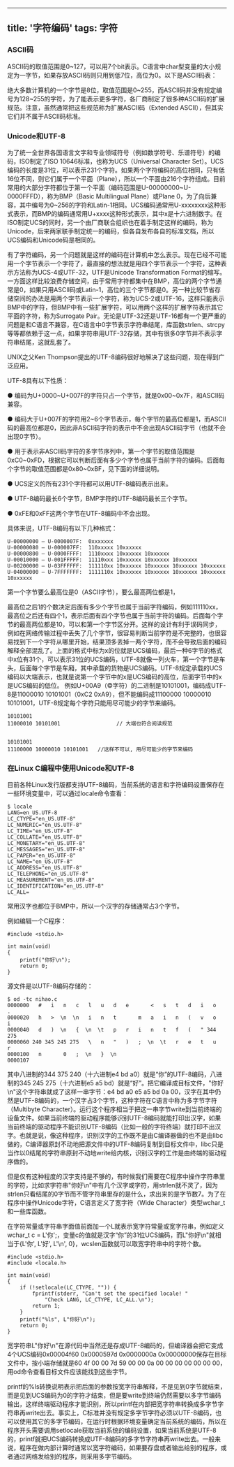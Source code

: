 
---
title: '字符编码'
tags: 字符
---

### ASCII码
ASCII码的取值范围是0~127，可以用7个bit表示。C语言中char型变量的大小规定为一字节，如果存放ASCII码则只用到低7位，高位为0。以下是ASCII码表：


绝大多数计算机的一个字节是8位，取值范围是0~255，而ASCII码并没有规定编号为128~255的字符，为了能表示更多字符，各厂商制定了很多种ASCII码的扩展规范。注意，虽然通常把这些规范称为扩展ASCII码（Extended ASCII），但其实它们并不属于ASCII码标准。

<!-- more -->

### Unicode和UTF-8

为了统一全世界各国语言文字和专业领域符号（例如数学符号、乐谱符号）的编码，ISO制定了ISO 10646标准，也称为UCS（Universal Character Set）。UCS编码的长度是31位，可以表示231个字符。如果两个字符编码的高位相同，只有低16位不同，则它们属于一个平面（Plane），所以一个平面由216个字符组成。目前常用的大部分字符都位于第一个平面（编码范围是U-00000000~U-0000FFFD），称为BMP（Basic Multilingual Plane）或Plane 0，为了向后兼容，其中编号为0~256的字符和Latin-1相同。UCS编码通常用U-xxxxxxxx这种形式表示，而BMP的编码通常用U+xxxx这种形式表示，其中x是十六进制数字。在ISO制定UCS的同时，另一个由厂商联合组织也在着手制定这样的编码，称为Unicode，后来两家联手制定统一的编码，但各自发布各自的标准文档，所以UCS编码和Unicode码是相同的。


有了字符编码，另一个问题就是这样的编码在计算机中怎么表示。现在已经不可能用一个字节表示一个字符了，最直接的想法就是用四个字节表示一个字符，这种表示方法称为UCS-4或UTF-32，UTF是Unicode Transformation Format的缩写。一方面这样比较浪费存储空间，由于常用字符都集中在BMP，高位的两个字节通常是0，如果只用ASCII码或Latin-1，高位的三个字节都是0。另一种比较节省存储空间的办法是用两个字节表示一个字符，称为UCS-2或UTF-16，这样只能表示BMP中的字符，但BMP中有一些扩展字符，可以用两个这样的扩展字符表示其它平面的字符，称为Surrogate Pair。无论是UTF-32还是UTF-16都有一个更严重的问题是和C语言不兼容，在C语言中0字节表示字符串结尾，库函数strlen、strcpy等等都依赖于这一点，如果字符串用UTF-32存储，其中有很多0字节并不表示字符串结尾，这就乱套了。



UNIX之父Ken Thompson提出的UTF-8编码很好地解决了这些问题，现在得到广泛应用。

UTF-8具有以下性质：


  ● 编码为U+0000~U+007F的字符只占一个字节，就是0x00~0x7F，和ASCII码兼容。
  
  ● 编码大于U+007F的字符用2~6个字节表示，每个字节的最高位都是1，而ASCII码的最高位都是0，因此非ASCII码字符的表示中不会出现ASCII码字节（也就不会出现0字节）。
  
  ● 用于表示非ASCII码字符的多字节序列中，第一个字节的取值范围是0xC0~0xFD，根据它可以判断后面有多少个字节也属于当前字符的编码。后面每个字节的取值范围都是0x80~0xBF，见下面的详细说明。
  
  ● UCS定义的所有231个字符都可以用UTF-8编码表示出来。
  
  ● UTF-8编码最长6个字节，BMP字符的UTF-8编码最长三个字节。
  
  ● 0xFE和0xFF这两个字节在UTF-8编码中不会出现。

具体来说，UTF-8编码有以下几种格式：

```
U-00000000 – U-0000007F:  0xxxxxxx
U-00000080 – U-000007FF:  110xxxxx 10xxxxxx
U-00000800 – U-0000FFFF:  1110xxxx 10xxxxxx 10xxxxxx
U-00010000 – U-001FFFFF:  11110xxx 10xxxxxx 10xxxxxx 10xxxxxx
U-00200000 – U-03FFFFFF:  111110xx 10xxxxxx 10xxxxxx 10xxxxxx 10xxxxxx
U-04000000 – U-7FFFFFFF:  1111110x 10xxxxxx 10xxxxxx 10xxxxxx 10xxxxxx 10xxxxxx
```
第一个字节要么最高位是0（ASCII字节），要么最高两位都是1，

最高位之后1的个数决定后面有多少个字节也属于当前字符编码，例如111110xx，最高位之后还有四个1，表示后面有四个字节也属于当前字符的编码。后面每个字节的最高两位都是10，可以和第一个字节区分开。这样的设计有利于误码同步，例如在网络传输过程中丢失了几个字节，很容易判断当前字符是不完整的，也很容易找到下一个字符从哪里开始，结果顶多丢掉一两个字符，而不会导致后面的编码解释全部混乱了。上面的格式中标为x的位就是UCS编码，最后一种6字节的格式中x位有31个，可以表示31位的UCS编码，UTF-8就像一列火车，第一个字节是车头，后面每个字节是车厢，其中承载的货物是UCS编码。UTF-8规定承载的UCS编码以大端表示，也就是说第一个字节中的x是UCS编码的高位，后面字节中的x是UCS编码的低位。
例如U+00A9（©字符）的二进制是10101001，编码成UTF-8是11000010 10101001（0xC2 0xA9），但不能编码成11100000 10000010 10101001，UTF-8规定每个字符只能用尽可能少的字节来编码。


```
10101001
11000010 10101001     	           // 大端也符合阅读规范


10101001
11100000 10000010 10101001   //这样不可以, 用尽可能少的字节来编码
```



### 在Linux C编程中使用Unicode和UTF-8

目前各种Linux发行版都支持UTF-8编码，当前系统的语言和字符编码设置保存在一些环境变量中，可以通过locale命令查看：

```
$ locale
LANG=en_US.UTF-8
LC_CTYPE="en_US.UTF-8"
LC_NUMERIC="en_US.UTF-8"
LC_TIME="en_US.UTF-8"
LC_COLLATE="en_US.UTF-8"
LC_MONETARY="en_US.UTF-8"
LC_MESSAGES="en_US.UTF-8"
LC_PAPER="en_US.UTF-8"
LC_NAME="en_US.UTF-8"
LC_ADDRESS="en_US.UTF-8"
LC_TELEPHONE="en_US.UTF-8"
LC_MEASUREMENT="en_US.UTF-8"
LC_IDENTIFICATION="en_US.UTF-8"
LC_ALL=
```
常用汉字也都位于BMP中，所以一个汉字的存储通常占3个字节。




例如编辑一个C程序：

```
#include <stdio.h>

int main(void)
{
	printf("你好\n");
	return 0;
}
```
源文件是以UTF-8编码存储的：

```
$ od -tc nihao.c 
0000000   #   i   n   c   l   u   d   e       <   s   t   d   i   o   .
0000020   h   >  \n  \n   i   n   t       m   a   i   n   (   v   o   i
0000040   d   )  \n   {  \n  \t   p   r   i   n   t   f   (   " 344 275
0000060 240 345 245 275   \   n   "   )   ;  \n  \t   r   e   t   u   r
0000100   n       0   ;  \n   }  \n
0000107
```
其中八进制的344 375 240（十六进制e4 bd a0）就是“你”的UTF-8编码，八进制的345 245 275（十六进制e5 a5 bd）就是“好”。把它编译成目标文件，"你好\n"这个字符串就成了这样一串字节：e4 bd a0 e5 a5 bd 0a 00，汉字在其中仍然是UTF-8编码的，一个汉字占3个字节，这种字符在C语言中称为多字节字符（Multibyte Character）。运行这个程序相当于把这一串字节write到当前终端的设备文件。如果当前终端的驱动程序能够识别UTF-8编码就能打印出汉字，如果当前终端的驱动程序不能识别UTF-8编码（比如一般的字符终端）就打印不出汉字。也就是说，像这种程序，识别汉字的工作既不是由C编译器做的也不是由libc做的，C编译器原封不动地把源文件中的UTF-8编码复制到目标文件中，libc只是当作以0结尾的字符串原封不动地write给内核，识别汉字的工作是由终端的驱动程序做的。



但是仅有这种程度的汉字支持是不够的，有时候我们需要在C程序中操作字符串里的字符，比如求字符串"你好\n"中有几个汉字或字符，用strlen就不灵了，因为strlen只看结尾的0字节而不管字符串里存的是什么，求出来的是字节数7。为了在程序中操作Unicode字符，C语言定义了宽字符（Wide Character）类型wchar_t和一些库函数。


在字符常量或字符串字面值前面加一个L就表示宽字符常量或宽字符串，例如定义wchar_t c = L'你';，变量c的值就是汉字“你”的31位UCS编码，而L"你好\n"就相当于{L'你', L'好', L'\n', 0}，wcslen函数就可以取宽字符串中的字符个数。


```
#include <stdio.h>
#include <locale.h>

int main(void)
{
	if (!setlocale(LC_CTYPE, "")) {
		fprintf(stderr, "Can't set the specified locale! "
			"Check LANG, LC_CTYPE, LC_ALL.\n");
		return 1;
	}
	printf("%ls", L"你好\n");
	return 0;
}
```

宽字符串L"你好\n"在源代码中当然还是存成UTF-8编码的，但编译器会把它变成4个UCS编码0x00004f60 0x0000597d 0x0000000a 0x00000000保存在目标文件中，按小端存储就是60 4f 00 00 7d 59 00 00 0a 00 00 00 00 00 00 00，用od命令查看目标文件应该能找到这些字节。


printf的%ls转换说明表示把后面的参数按宽字符串解释，不是见到0字节就结束，而是见到UCS编码为0的字符才结束，但是要write到终端仍然需要以多字节编码输出，这样终端驱动程序才能识别，所以printf在内部把宽字符串转换成多字节字符串再write出去。事实上，C标准并没有规定多字节字符必须以UTF-8编码，也可以使用其它的多字节编码，在运行时根据环境变量确定当前系统的编码，所以在程序开头需要调用setlocale获取当前系统的编码设置，如果当前系统是UTF-8的，printf就把UCS编码转换成UTF-8编码的多字节字符串再write出去。一般来说，程序在做内部计算时通常以宽字符编码，如果要存盘或者输出给别的程序，或者通过网络发给别的程序，则采用多字节编码。